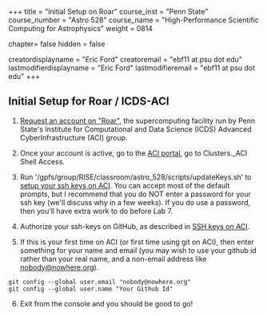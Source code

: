 +++
title = "Initial Setup on Roar"
course_inst = "Penn State"
course_number = "Astro 528"
course_name = "High-Performance Scientific Computing for Astrophysics"
weight = 0814

chapter= false
hidden = false

creatordisplayname = "Eric Ford"
creatoremail = "ebf11 at psu dot edu"
lastmodifierdisplayname = "Eric Ford"
lastmodifieremail = "ebf11 at psu dot edu"
+++

## Initial Setup for Roar / ICDS-ACI


1.  [Request an account on "Roar"](../create_acount), the supercomputing facility run by Penn State's Institute for Computational and Data Science (ICDS) Advanced CyberInfrastructure (ACI) group.  

2. Once your account is active, go to the [ACI portal](https://portal.aci.ics.psu.edu), go to Clusters._ACI Shell Access.

3. Run '/gpfs/group/RISE/classroom/astro_528/scripts/updateKeys.sh’ to [setup your ssh keys on ACI](../sshkeys).  You can accept most of the default prompts, but I recommend that you do NOT enter a password for your ssh key (we'll discuss why in a few weeks).  If you do use a password, then you’ll have extra work to do before Lab 7. 

4.  Authorize your ssh-keys on GitHub, as described in [SSH keys on ACI](../sshkeys).

5. If this is your first time on ACI (or first time using git on ACI), then enter something for your name and email (you may wish to use your github id rather than your real name, and a non-email address like nobody@nowhere.org).

```shell
git config --global user.email "nobody@nowhere.org"
git config --global user.name "Your Github Id"
```
6. Exit from the console and you should be good to go! 

